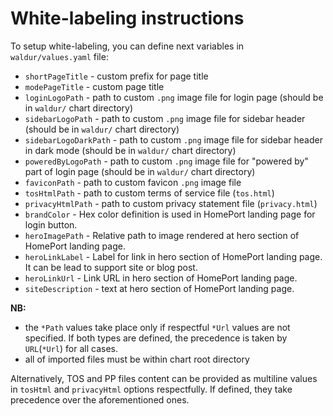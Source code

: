 <!-- EXTERNAL DOCUMENT
Source: https://code.opennodecloud.com/waldur/waldur-helm.git
Branch: master
Remote Path: docs//whitelabeling.md
Local Path: docs/admin-guide/deployment/helm/docs/
Last Sync: 2025-11-01T03:04:11.226026

WARNING: This file is automatically synchronized from the source repository.
DO NOT EDIT this file directly. Changes will be overwritten.
Edit the source at: https://code.opennodecloud.com/waldur/waldur-helm.git/-/tree/master/docs//whitelabeling.md
-->


# White-labeling instructions

To setup white-labeling, you can define next variables in `waldur/values.yaml` file:

* `shortPageTitle` - custom prefix for page title
* `modePageTitle` - custom page title
* `loginLogoPath` - path to custom `.png` image file
    for login page (should be in `waldur/` chart directory)
* `sidebarLogoPath` - path to custom `.png` image file
    for sidebar header (should be in `waldur/` chart directory)
* `sidebarLogoDarkPath` - path to custom `.png` image file
    for sidebar header in dark mode (should be in `waldur/` chart directory)
* `poweredByLogoPath` - path to custom `.png` image file
    for "powered by" part of login page (should be in `waldur/` chart directory)
* `faviconPath` - path to custom favicon `.png` image file
* `tosHtmlPath` - path to custom terms of service file (`tos.html`)
* `privacyHtmlPath` - path to custom privacy statement file (`privacy.html`)
* `brandColor` - Hex color definition is used in HomePort landing page for login button.
* `heroImagePath` - Relative path to image rendered at hero section of HomePort landing page.
* `heroLinkLabel` - Label for link in hero section of HomePort landing page. It can be lead to support site or blog post.
* `heroLinkUrl` - Link URL in hero section of HomePort landing page.
* `siteDescription` - text at hero section of HomePort landing page.

**NB:**

* the `*Path` values take place only if respectful `*Url` values are not specified.
    If both types are defined, the precedence is taken by `URL`(`*Url`) for all cases.
* all of imported files must be within chart root directory

Alternatively, TOS and PP files content can be provided as multiline values in `tosHtml` and `privacyHtml` options respectfully.
If defined, they take precedence over the aforementioned ones.

